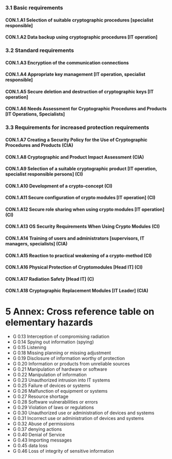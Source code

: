 ### 3.1 Basic requirements
#### CON.1.A1 Selection of suitable cryptographic procedures [specialist responsible]
#### CON.1.A2 Data backup using cryptographic procedures [IT operation]
### 3.2 Standard requirements
#### CON.1.A3 Encryption of the communication connections
#### CON.1.A4 Appropriate key management [IT operation, specialist responsible]
#### CON.1.A5 Secure deletion and destruction of cryptographic keys [IT operation]
#### CON.1.A6 Needs Assessment for Cryptographic Procedures and Products [IT Operations, Specialists]
### 3.3 Requirements for increased protection requirements
#### CON.1.A7 Creating a Security Policy for the Use of Cryptographic Procedures and Products (CIA)
#### CON.1.A8 Cryptographic and Product Impact Assessment (CIA)
#### CON.1.A9 Selection of a suitable cryptographic product [IT operation, specialist responsible persons] (CI)
#### CON.1.A10 Development of a crypto-concept (CI)
#### CON.1.A11 Secure configuration of crypto modules [IT operation] (CI)
#### CON.1.A12 Secure role sharing when using crypto modules [IT operation] (CI)
#### CON.1.A13 OS Security Requirements When Using Crypto Modules (CI)
#### CON.1.A14 Training of users and administrators [supervisors, IT managers, specialists] (CIA)
#### CON.1.A15 Reaction to practical weakening of a crypto-method (CI)
#### CON.1.A16 Physical Protection of Cryptomodules [Head IT] (CI)
#### CON.1.A17 Radiation Safety [Head IT] (C)
#### CON.1.A18 Cryptographic Replacement Modules [IT Leader] (CIA)
# 5 Annex: Cross reference table on elementary hazards
* G 0.13 Interception of compromising radiation
* G 0.14 Spying out information (spying)
* G 0.15 Listening
* G 0.18 Missing planning or missing adjustment
* G 0.19 Disclosure of information worthy of protection
* G 0.20 Information or products from unreliable sources
* G 0.21 Manipulation of hardware or software
* G 0.22 Manipulation of information
* G 0.23 Unauthorized intrusion into IT systems
* G 0.25 Failure of devices or systems
* G 0.26 Malfunction of equipment or systems
* G 0.27 Resource shortage
* G 0.28 Software vulnerabilities or errors
* G 0.29 Violation of laws or regulations
* G 0.30 Unauthorized use or administration of devices and systems
* G 0.31 Incorrect use or administration of devices and systems
* G 0.32 Abuse of permissions
* G 0.37 denying actions
* G 0.40 Denial of Service
* G 0.43 Importing messages
* G 0.45 data loss
* G 0.46 Loss of integrity of sensitive information
